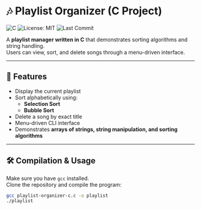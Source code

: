 # 🎶 Playlist Organizer (C Project)

![C](https://img.shields.io/badge/language-C-blue)
![License: MIT](https://img.shields.io/badge/License-MIT-green.svg)
![Last Commit](https://img.shields.io/github/last-commit/vhkarpuk/playlist-organizer-c)

A **playlist manager written in C** that demonstrates sorting algorithms and string handling.  
Users can view, sort, and delete songs through a menu-driven interface.

---

## 📌 Features
- Display the current playlist
- Sort alphabetically using:
  - **Selection Sort**
  - **Bubble Sort**
- Delete a song by exact title
- Menu-driven CLI interface
- Demonstrates **arrays of strings, string manipulation, and sorting algorithms**

---

## 🛠️ Compilation & Usage

Make sure you have `gcc` installed.  
Clone the repository and compile the program:

```bash
gcc playlist-organizer-c.c -o playlist
./playlist

